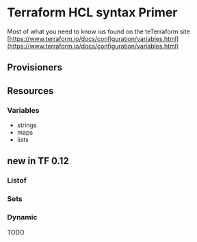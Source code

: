 # Terraform HCL syntax Primer

Most of what you need to know ius found on the teTerraform site [https://www.terraform.io/docs/configuration/variables.html](https://www.terraform.io/docs/configuration/variables.html)

## Provisioners

## Resources

### Variables

- strings
- maps
- lists

## new in TF 0.12

### Listof

### Sets

### Dynamic

TODO
